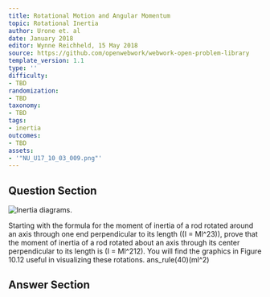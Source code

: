 ```yaml
---
title: Rotational Motion and Angular Momentum
topic: Rotational Inertia
author: Urone et. al
date: January 2018
editor: Wynne Reichheld, 15 May 2018
source: https://github.com/openwebwork/webwork-open-problem-library
template_version: 1.1
type: ''
difficulty:
- TBD
randomization:
- TBD
taxonomy:
- TBD
tags:
- inertia
outcomes:
- TBD
assets:
- '"NU_U17_10_03_009.png"'
---
```


## Question Section 

![Inertia diagrams.]("NU_U17_10_03_009.png")

Starting with the formula for the moment of inertia of a rod rotated around an axis
through one end perpendicular to its length ((I = Ml^23)), prove that the moment of
inertia of a rod rotated about an axis through its center perpendicular to its length is
(I = Ml^212). You will find the graphics in Figure 10.12 useful in visualizing these
rotations.
ans_rule(40)(ml^2)



## Answer Section

